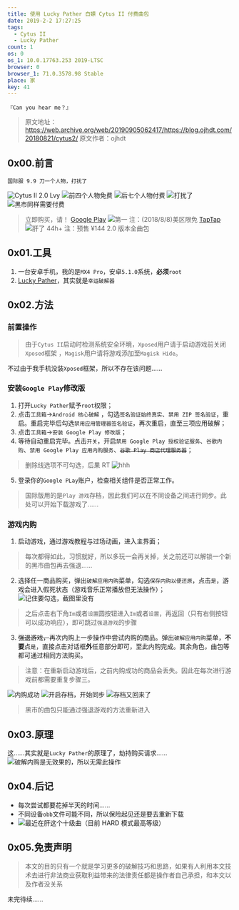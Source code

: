 ```yaml
---
title: 使用 Lucky Pather 白嫖 Cytus II 付费曲包
date: 2019-2-2 17:27:25
tags:
  - Cytus II
  - Lucky Pather
count: 1
os: 0
os_1: 10.0.17763.253 2019-LTSC
browser: 0
browser_1: 71.0.3578.98 Stable
place: 家
key: 41
---
```

    『Can you hear me？』
<!-- more -->
> 原文地址：https://web.archive.org/web/20190905062417/https://blog.ojhdt.com/20180821/cytus2/
  原文作者：ojhdt
  
## 0x00.前言
    国际服 9.9 刀一个人物，打扰了

![Cytus II 2.0 Lvy](https://i1.yuangezhizao.cn/Lenovo-Z5/Screenshot_2019-02-02-18-33-38-0668749880.png!webp)
![前四个人物免费](https://i1.yuangezhizao.cn/Lenovo-Z5/Screenshot_2019-02-02-18-33-51-0778683568.png!webp)
![后七个人物付费](https://i1.yuangezhizao.cn/Lenovo-Z5/Screenshot_2019-02-02-18-34-02-2138679252.png!webp)
![打扰了](https://i1.yuangezhizao.cn/Lenovo-Z5/Screenshot_2019-02-02-18-34-54-0172992979.png!webp)
![黑市同样需要付费](https://i1.yuangezhizao.cn/Lenovo-Z5/Screenshot_2019-02-02-18-34-17-0596984181.png!webp)

> 立即购买，请！
[Google Play](https://play.google.com/store/apps/details?id=com.rayark.cytus2)
![第一](https://i1.yuangezhizao.cn/MX4-Pro/S90130-010254.jpg!webp)
注：(2018/8/8)美区限免
[TapTap](https://www.taptap.com/app/153415/topic)
![肝了 44h+](https://i1.yuangezhizao.cn/MX4-Pro/S90202-194700.jpg!webp)
注：预售 ¥144 2.0 版本全曲包
## 0x01.工具
1. 一台安卓手机，我的是`MX4 Pro`，安卓`5.1.0`系统，**必须**`root`
2. [Lucky Pather](https://www.luckypatchers.com/)，其实就是``幸运破解器``

## 0x02.方法
### 前置操作
> 由于``Cytus II``启动时检测系统安全环境，``Xposed``用户请于启动游戏前关闭``Xposed``框架 ，``Magisk``用户请将游戏添加至``Magisk Hide``。

不过由于我手机没装``Xposed``框架，所以不存在该问题……

### 安装``Google Play``修改版
1. 打开``Lucky Pather``赋予``root``权限；
2. 点击``工具箱``->``Android 核心破解`` ，勾选``签名验证始终真实``、``禁用 ZIP 签名验证``，重启。重启完毕后勾选``禁用应用管理器签名验证``，再次重启，直至三项应用破解；
3. 点击``工具箱``->``安装 Google Play 修改版``；
4. 等待自动重启完毕。点击``开关``，开启``禁用 Google Play 授权验证服务``、``谷歌内购``、``禁用 Google Play 应用内购服务``、~~``谷歌 Play 商店代理服务器``~~；
> 删除线选项不可勾选，后果 RT
![hhh](https://i1.yuangezhizao.cn/MX4-Pro/S81231-134039.jpg!webp)

5. 登录你的``Google PLay``账户，检查相关组件是否正常工作。
> 国际版用的是``Play 游戏``存档，因此我们可以在不同设备之间进行同步。此处可以开始下载游戏了……

### 游戏内购
1. 启动游戏，通过游戏教程与过场动画，进入主界面；
> 每次都得如此，习惯就好，所以多玩一会再关掉，关之前还可以解锁一个新的黑市曲包再去强退……

2. 选择任一商品购买，弹出``破解应用内购``菜单，勾选``保存内购以便还原``，点击``是``，游戏会进入假死状态（游戏音乐正常播放但无法操作）；
![记住要勾选，截图里没有](https://i1.yuangezhizao.cn/MX4-Pro/S90130-011853.jpg!webp)
> 之后点击右下角``Im``或者``设置``圆按钮进入``Im``或者``设置``，再返回（只有右侧按钮可以成功响应），即可跳过``强退游戏``的步骤

3. ~~强退游戏，~~再次内购上一步操作中尝试内购的商品。弹出``破解应用内购``菜单，**不要**点``是``，直接点击对话框**外**任意部分即可，至此内购完成。其余角色，曲包等都可通过相同方法购买。
> 注意：在重新启动游戏后，之前内购成功的商品会丢失。因此在每次进行游戏前都需要重复步骤三。

![内购成功](https://i1.yuangezhizao.cn/MX4-Pro/S90130-011916.jpg!webp)
![开启存档，开始同步](https://i1.yuangezhizao.cn/Lenovo-Z5/Screenshot_2019-02-02-18-34-32-0808976580.png!webp)
![存档又回来了](https://i1.yuangezhizao.cn/MX4-Pro/S90130-012149.jpg!webp)
> 黑市的曲包只能通过强退游戏的方法重新进入

## 0x03.原理
这……其实就是``Lucky Pather``的原理了，劫持购买请求……
![破解内购是无效果的，所以无需此操作](https://i1.yuangezhizao.cn/MX4-Pro/S81231-114746.jpg!webp)

## 0x04.后记
- 每次尝试都要花掉半天的时间……
- 不同设备``obb``文件可能不同，所以保险起见还是要去重新下载
- ![最近在肝这个十级曲（目前 HARD 模式最高等级）](https://i1.yuangezhizao.cn/Lenovo-Z5/Screenshot_2019-02-02-17-55-14-1909234191.png!webp)


## 0x05.免责声明
> 本文的目的只有一个就是学习更多的破解技巧和思路，如果有人利用本文技术去进行非法商业获取利益带来的法律责任都是操作者自己承担，和本文以及作者没关系

未完待续……